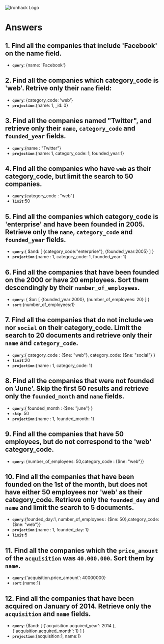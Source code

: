 ![Ironhack Logo](https://i.imgur.com/1QgrNNw.png)

# Answers

## 1. Find all the companies that include 'Facebook' on the **name** field.

 - **`query`**: {name: 'Facebook'}

 ## 2. Find all the companies which **category_code** is 'web'. Retrive only their `name` field:

 - **`query`**: {category_code: 'web'}
  - **`projection`**:{name: 1, _id: 0}

## 3. Find all the companies named "Twitter", and retrieve only their `name`, `category_code` and `founded_year` fields.
 - **`query`**:{name : "Twitter"}
 - **`projection`**:{name: 1, category_code: 1, founded_year:1}

## 4. Find all the companies who have `web` as their **category_code**, but limit the search to 50 companies.
- **`query`**:{category_code : "web"}
- **`limit`**:50

## 5. Find all the companies which **category_code** is 'enterprise' and have been founded in 2005. Retrieve only the `name`, `category_code` and `founded_year` fields.
- **`query`**:{ $and: [ {category_code:"enterprise"}, {founded_year:2005} ] }
- **`projection`**:{name : 1, category_code: 1, founded_year: 1}

## 6. Find all the companies that have been **founded** on the 2000 or have 20 **employees**. Sort them descendingly by their `number_of_employees`.
- **`query`**: { $or: [ {founded_year:2000}, {number_of_employees: 20} ] }
- **`sort`**:{number_of_employees:1}

## 7. Find all the companies that do not include `web` nor `social` on their **category_code**. Limit the search to 20 documents and retrieve only their `name` and `category_code`.
- **`query`**:{ category_code : {$ne: "web"}, category_code: {$ne: "social"} }
- **`limit`**:20
- **`projection`**:{name : 1, category_code: 1}

## 8. Find all the companies that were not **founded** on 'June'. Skip the first 50 results and retrieve only the `founded_month` and `name` fields.
- **`query`**:{ founded_month : {$ne: "june"} }
- **`skip`**: 50
- **`projection`**:{name : 1, founded_month: 1}

## 9. Find all the companies that have 50 employees, but do not correspond to the 'web' **category_code**.
 - **`query`**: {number_of_employees: 50,category_code : {$ne: "web"}}

## 10. Find all the companies that have been founded on the 1st of the month, but does not have either 50 employees nor 'web' as their **category_code**. Retrieve only the `founded_day` and `name` and limit the search to 5 documents.
- **`query`**:{founded_day:1, number_of_employees : {$ne: 50},category_code:{$ne: "web"}}
- **`projection`**:{name : 1, founded_day: 1}
- **`limit`**:5

## 11. Find all the companies which the `price_amount` of the `acquisition` was **`40.000.000`**. Sort them by `name`.
- **`query`**:{'acquisition.price_amount': 40000000}
- **`sort`**:{name:1}

## 12. Find all the companies that have been acquired on January of 2014. Retrieve only the `acquisition` and `name` fields.
- **`query`**: {$and: [ {'acquisition.acquired_year': 2014 }, {'acquisition.acquired_month': 1} ] }
- **`projection`**:{acquisition:1, name:1}